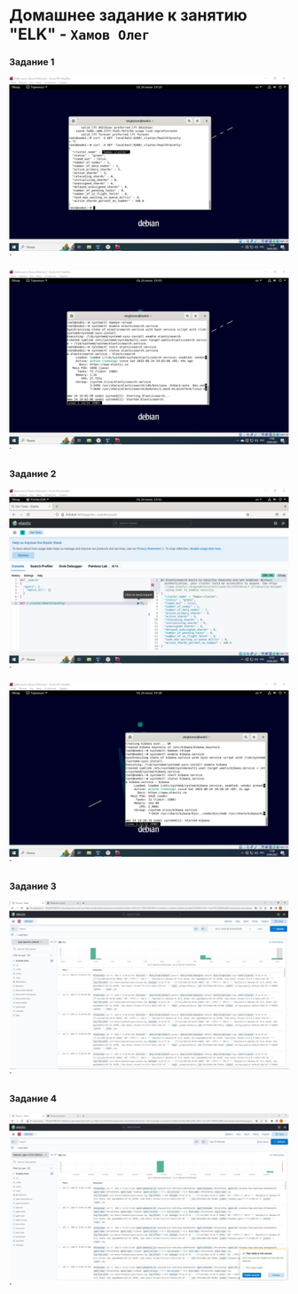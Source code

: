 # Домашнее задание к занятию "ELK" - `Хамов Олег`

### Задание 1

![Задание_1.1.png](https://github.com/oleghamov/ELK-11-03-17-11-23-hw-/blob/master/%D0%97%D0%B0%D0%B4%D0%B0%D0%BD%D0%B8%D0%B5_1.1.png)`

![Задание_1.2.png](https://github.com/oleghamov/ELK-11-03-17-11-23-hw-/blob/master/%D0%97%D0%B0%D0%B4%D0%B0%D0%BD%D0%B8%D0%B5_1.2.png)`

### Задание 2

![Задание_2.1.png](https://github.com/oleghamov/ELK-11-03-17-11-23-hw-/blob/master/%D0%97%D0%B0%D0%B4%D0%B0%D0%BD%D0%B8%D0%B5_2.1.png)`

![Задание_2.2.png](https://github.com/oleghamov/ELK-11-03-17-11-23-hw-/blob/master/%D0%97%D0%B0%D0%B4%D0%B0%D0%BD%D0%B8%D0%B5_2.2.png)`

### Задание 3

![Задание_3.JPG](https://github.com/oleghamov/ELK-11-03-17-11-23-hw-/blob/master/%D0%97%D0%B0%D0%B4%D0%B0%D0%BD%D0%B8%D0%B5_3.JPG)`

### Задание 4

![Задание_4.JPG](https://github.com/oleghamov/ELK-11-03-17-11-23-hw-/blob/master/%D0%97%D0%B0%D0%B4%D0%B0%D0%BD%D0%B8%D0%B5_4.JPG)`

